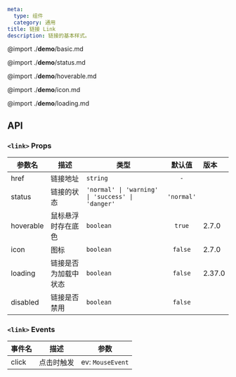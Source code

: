 ```yaml
meta:
  type: 组件
  category: 通用
title: 链接 Link
description: 链接的基本样式。
```

@import ./__demo__/basic.md

@import ./__demo__/status.md

@import ./__demo__/hoverable.md

@import ./__demo__/icon.md

@import ./__demo__/loading.md

## API



### `<link>` Props

|参数名|描述|类型|默认值|版本|
|---|---|---|:---:|:---|
|href|链接地址|`string`|`-`||
|status|链接的状态|`'normal' \| 'warning' \| 'success' \| 'danger'`|`'normal'`||
|hoverable|鼠标悬浮时存在底色|`boolean`|`true`|2.7.0|
|icon|图标|`boolean`|`false`|2.7.0|
|loading|链接是否为加载中状态|`boolean`|`false`|2.37.0|
|disabled|链接是否禁用|`boolean`|`false`||
### `<link>` Events

|事件名|描述|参数|
|---|---|---|
|click|点击时触发|ev: `MouseEvent`|


